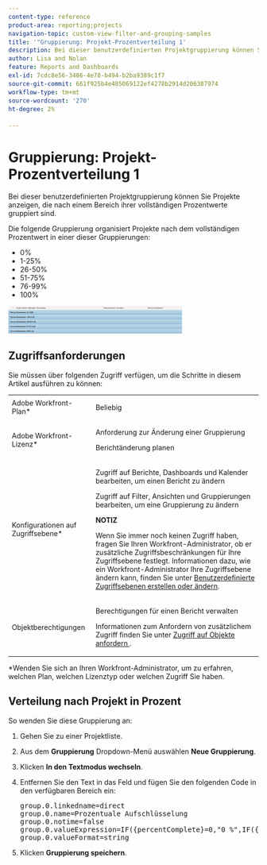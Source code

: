 ```yaml
---
content-type: reference
product-area: reporting;projects
navigation-topic: custom-view-filter-and-grouping-samples
title: '"Gruppierung: Projekt-Prozentverteilung 1'
description: Bei dieser benutzerdefinierten Projektgruppierung können Sie Projekte anzeigen, die nach einem Bereich ihrer vollständigen Prozentwerte gruppiert sind.
author: Lisa and Nolan
feature: Reports and Dashboards
exl-id: 7cdc8e56-3486-4e78-b494-b2ba9389c1f7
source-git-commit: 661f925b4e485069122ef4278b2914d206387974
workflow-type: tm+mt
source-wordcount: '270'
ht-degree: 2%

---
```


# Gruppierung: Projekt-Prozentverteilung 1

Bei dieser benutzerdefinierten Projektgruppierung können Sie Projekte anzeigen, die nach einem Bereich ihrer vollständigen Prozentwerte gruppiert sind.

Die folgende Gruppierung organisiert Projekte nach dem vollständigen Prozentwert in einer dieser Gruppierungen:

* 0%
* 1-25%
* 26-50%
* 51-75%
* 76-99%
* 100%

![percent_complete_collapse_custom_project_grouping_25__increments.png](assets/percent-complete-breakdown-custom-350x56.png)

## Zugriffsanforderungen

Sie müssen über folgenden Zugriff verfügen, um die Schritte in diesem Artikel ausführen zu können:

<table style="table-layout:auto"> 
 <col> 
 <col> 
 <tbody> 
  <tr> 
   <td role="rowheader">Adobe Workfront-Plan*</td> 
   <td> <p>Beliebig</p> </td> 
  </tr> 
  <tr> 
   <td role="rowheader">Adobe Workfront-Lizenz*</td> 
   <td> <p>Anforderung zur Änderung einer Gruppierung </p>
   <p>Berichtänderung planen</p> </td> 
  </tr> 
  <tr> 
   <td role="rowheader">Konfigurationen auf Zugriffsebene*</td> 
   <td> <p>Zugriff auf Berichte, Dashboards und Kalender bearbeiten, um einen Bericht zu ändern</p> <p>Zugriff auf Filter, Ansichten und Gruppierungen bearbeiten, um eine Gruppierung zu ändern</p> <p><b>NOTIZ</b>

Wenn Sie immer noch keinen Zugriff haben, fragen Sie Ihren Workfront-Administrator, ob er zusätzliche Zugriffsbeschränkungen für Ihre Zugriffsebene festlegt. Informationen dazu, wie ein Workfront-Administrator Ihre Zugriffsebene ändern kann, finden Sie unter <a href="../../../administration-and-setup/add-users/configure-and-grant-access/create-modify-access-levels.md" class="MCXref xref">Benutzerdefinierte Zugriffsebenen erstellen oder ändern</a>.</p> </td>
</tr>  
  <tr> 
   <td role="rowheader">Objektberechtigungen</td> 
   <td> <p>Berechtigungen für einen Bericht verwalten</p> <p>Informationen zum Anfordern von zusätzlichem Zugriff finden Sie unter <a href="../../../workfront-basics/grant-and-request-access-to-objects/request-access.md" class="MCXref xref">Zugriff auf Objekte anfordern </a>.</p> </td> 
  </tr> 
 </tbody> 
</table>

&#42;Wenden Sie sich an Ihren Workfront-Administrator, um zu erfahren, welchen Plan, welchen Lizenztyp oder welchen Zugriff Sie haben.

## Verteilung nach Projekt in Prozent

So wenden Sie diese Gruppierung an:

1. Gehen Sie zu einer Projektliste.
1. Aus dem **Gruppierung** Dropdown-Menü auswählen **Neue Gruppierung**.

1. Klicken **In den Textmodus wechseln**.
1. Entfernen Sie den Text in das Feld und fügen Sie den folgenden Code in den verfügbaren Bereich ein:
   <pre>group.0.linkedname=direct<br>group.0.name=Prozentuale Aufschlüsselung<br>group.0.notime=false<br>group.0.valueExpression=IF({percentComplete}=0,"0 %",IF({percentComplete}&lt;=26,"0-25 %",IF({percentComplete}&lt;=51,"25-50 %",IF({percentComplete}&lt;=76,"50-75 %",IF({percentComplete}&lt;100,"75-99 %","100 %"))))<br>group.0.valueFormat=string</pre>

1. Klicken **Gruppierung speichern**.

